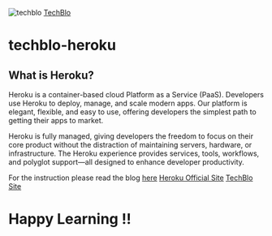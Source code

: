 ![techblo](https://www.techblo.info/favicon.ico) [TechBlo](https://www.techblo.info/)
# techblo-heroku
## What is Heroku?
Heroku is a container-based cloud Platform as a Service (PaaS). Developers use Heroku to deploy, manage, and scale modern apps. Our platform is elegant, flexible, and easy to use, offering developers the simplest path to getting their apps to market.

Heroku is fully managed, giving developers the freedom to focus on their core product without the distraction of maintaining servers, hardware, or infrastructure. The Heroku experience provides services, tools, workflows, and polyglot support—all designed to enhance developer productivity.

For the instruction please read the blog [here](https://www.techblo.info/2018/09/deploying-spring-boot-applications-to.html) 
[Heroku Official Site](https://www.heroku.com/) 
[TechBlo Site](https://www.techblo.info)
# Happy Learning !!
